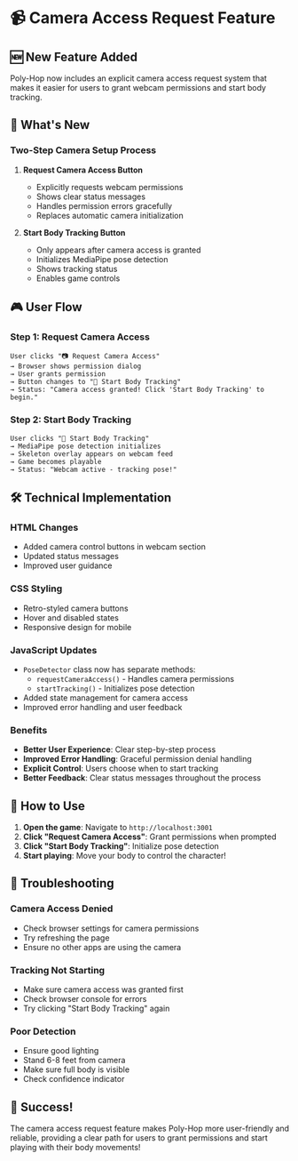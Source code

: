 # 📹 Camera Access Request Feature

## 🆕 New Feature Added

Poly-Hop now includes an explicit camera access request system that makes it easier for users to grant webcam permissions and start body tracking.

## 🎯 What's New

### Two-Step Camera Setup Process

1. **Request Camera Access Button**
   - Explicitly requests webcam permissions
   - Shows clear status messages
   - Handles permission errors gracefully
   - Replaces automatic camera initialization

2. **Start Body Tracking Button**
   - Only appears after camera access is granted
   - Initializes MediaPipe pose detection
   - Shows tracking status
   - Enables game controls

## 🎮 User Flow

### Step 1: Request Camera Access
```
User clicks "📷 Request Camera Access" 
→ Browser shows permission dialog
→ User grants permission
→ Button changes to "🎯 Start Body Tracking"
→ Status: "Camera access granted! Click 'Start Body Tracking' to begin."
```

### Step 2: Start Body Tracking
```
User clicks "🎯 Start Body Tracking"
→ MediaPipe pose detection initializes
→ Skeleton overlay appears on webcam feed
→ Game becomes playable
→ Status: "Webcam active - tracking pose!"
```

## 🛠️ Technical Implementation

### HTML Changes
- Added camera control buttons in webcam section
- Updated status messages
- Improved user guidance

### CSS Styling
- Retro-styled camera buttons
- Hover and disabled states
- Responsive design for mobile

### JavaScript Updates
- `PoseDetector` class now has separate methods:
  - `requestCameraAccess()` - Handles camera permissions
  - `startTracking()` - Initializes pose detection
- Added state management for camera access
- Improved error handling and user feedback

### Benefits
- **Better User Experience**: Clear step-by-step process
- **Improved Error Handling**: Graceful permission denial handling
- **Explicit Control**: Users choose when to start tracking
- **Better Feedback**: Clear status messages throughout the process

## 🎯 How to Use

1. **Open the game**: Navigate to `http://localhost:3001`
2. **Click "Request Camera Access"**: Grant permissions when prompted
3. **Click "Start Body Tracking"**: Initialize pose detection
4. **Start playing**: Move your body to control the character!

## 🔧 Troubleshooting

### Camera Access Denied
- Check browser settings for camera permissions
- Try refreshing the page
- Ensure no other apps are using the camera

### Tracking Not Starting
- Make sure camera access was granted first
- Check browser console for errors
- Try clicking "Start Body Tracking" again

### Poor Detection
- Ensure good lighting
- Stand 6-8 feet from camera
- Make sure full body is visible
- Check confidence indicator

## 🎉 Success!

The camera access request feature makes Poly-Hop more user-friendly and reliable, providing a clear path for users to grant permissions and start playing with their body movements! 